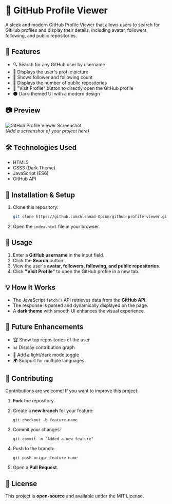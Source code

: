 
# 🚀 GitHub Profile Viewer

A sleek and modern GitHub Profile Viewer that allows users to search for GitHub profiles and display their details, including avatar, followers, following, and public repositories.

## 🌟 Features

- 🔍 Search for any GitHub user by username  
- 📸 Displays the user's profile picture  
- 👥 Shows follower and following count  
- 📂 Displays the number of public repositories  
- 🔗 "Visit Profile" button to directly open the GitHub profile  
- 🌑 Dark-themed UI with a modern design  

## 📷 Preview

![GitHub Profile Viewer Screenshot](preview.png)  
*(Add a screenshot of your project here)*

## 🛠️ Technologies Used

- HTML5  
- CSS3 (Dark Theme)  
- JavaScript (ES6)  
- GitHub API  

## 🚀 Installation & Setup

1. Clone this repository:  
   ```bash
   git clone https://github.com/Alsanad-Opium/github-profile-viewer.git` 

2.  Open the `index.html` file in your browser.

## 📌 Usage

1.  Enter a **GitHub username** in the input field.
2.  Click the **Search** button.
3.  View the user's **avatar, followers, following, and public repositories**.
4.  Click **"Visit Profile"** to open the GitHub profile in a new tab.

## 💡 How It Works

-   The JavaScript `fetch()` API retrieves data from the **GitHub API**.
-   The response is parsed and dynamically displayed on the page.
-   A **dark theme** with smooth UI enhances the visual experience.

## 🎯 Future Enhancements

-   🏆 Show top repositories of the user
-   📊 Display contribution graph
-   🎨 Add a light/dark mode toggle
-   🌍 Support for multiple languages

## 🤝 Contributing

Contributions are welcome! If you want to improve this project:

1.  **Fork** the repository.
2.  Create a **new branch** for your feature:
    

    
    `git checkout -b feature-name` 
    
3.  Commit your changes:
    

    
    `git commit -m "Added a new feature"` 
    
4.  Push to the branch:
    

    
    `git push origin feature-name` 
    
5.  Open a **Pull Request**.

## 📜 License

This project is **open-source** and available under the MIT License.



